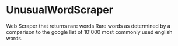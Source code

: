 # UnusualWordScraper
Web Scraper that returns rare words
Rare words as determined by a comparison to the google list of 10'000 most commonly used english words. 
